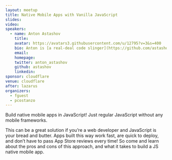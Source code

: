 ```yaml
---
layout: meetup
title: Native Mobile Apps with Vanilla JavaScript
slides:
video:
speakers:
  - name: Anton Astashov
    title:
    avatar: https://avatars3.githubusercontent.com/u/12795?v=3&s=400
    bio: Anton is [a real-deal code slinger](https://github.com/astashov) based in Austin and currently working at [Mixbook.com](http://www.mixbook.com).
    email:
    homepage:
    twitter: anton_astashov
    github: astashov
    linkedin:
sponsor: cloudflare
venue: cloudflare
after: lazarus
organizers:
  - fguest
  - pcostanzo
---
```


Build native mobile apps in JavaScript! Just regular JavaScript without any mobile frameworks.

This can be a great solution if you’re a web developer and JavaScript is your bread and butter. Apps built this way work fast, are quick to deploy, and don’t have to pass App Store reviews every time! So come and learn about the pros and cons of this approach, and what it takes to build a JS native mobile app.

